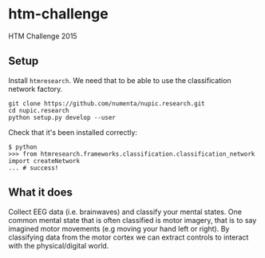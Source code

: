 # htm-challenge
HTM Challenge 2015

## Setup
Install `htmresearch`. We need that to be able to use the classification 
network factory.
```
git clone https://github.com/numenta/nupic.research.git
cd nupic.research
python setup.py develop --user
```

Check that it's been installed correctly:
```
$ python
>>> from htmresearch.frameworks.classification.classification_network import createNetwork
... # success!
```

## What it does
Collect EEG data (i.e. brainwaves) and classify your mental states. One common mental state that is often classified is motor imagery, that is to say imagined motor movements (e.g moving your hand left or right). By classifying data from the motor cortex we can extract controls to interact with the physical/digital world.
